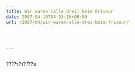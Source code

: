 ```yaml
---
title: Wir waren (alle drei) beim Friseur
date: 2007-04-19T04:33:16+00:00
url: /2007/04/wir-waren-alle-drei-beim-friseur/




---
```

<div class="flickr">
  <a href="http://www.flickr.com/photos/schreibblogade/464935328/"><img src="//farm1.static.flickr.com/229/464935328_5459ca1db2.jpg" class="flickr-photo" alt="" /></a></p>

  <p>
    ???ี?ร?า??ั??ม
  </p>
</div>
